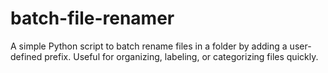 # batch-file-renamer
A simple Python script to batch rename files in a folder by adding a user-defined prefix. Useful for organizing, labeling, or categorizing files quickly.
